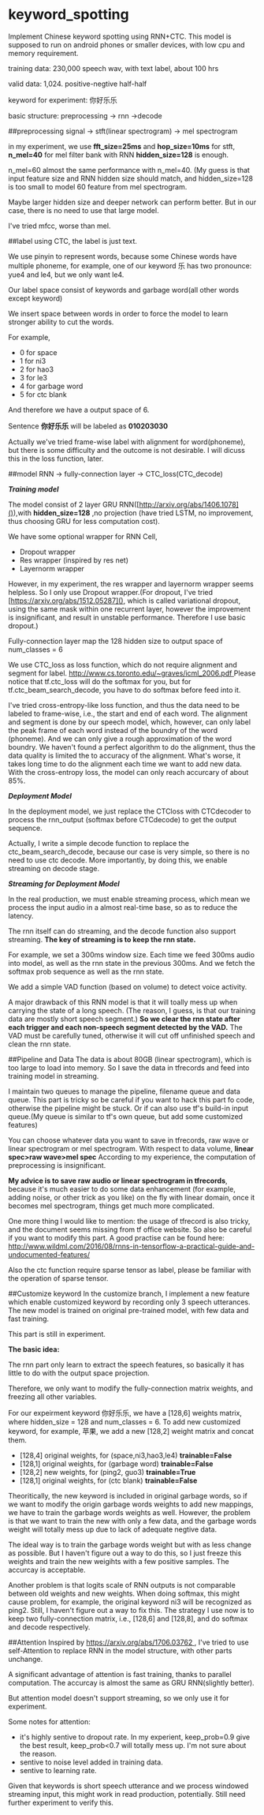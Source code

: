 # keyword_spotting

Implement Chinese keyword spotting using RNN+CTC. This model is supposed to run on android phones or smaller devices, with low cpu and memory requirement.

training data: 230,000 speech wav, with text label, about 100 hrs

valid data: 1,024. positive-negtive half-half

keyword for experiment: 你好乐乐

basic structure: preprocessing -> rnn ->decode

##preprocessing
signal -> stft(linear spectrogram) -> mel spectrogram

in my experiment, we use **fft_size=25ms** and **hop_size=10ms** for stft, **n_mel=40** for mel filter bank with RNN **hidden_size=128**  is enough. 

n\_mel=60 almost the same performance with n_mel=40. (My guess is that input feature size and RNN hidden size should match, and hidden\_size=128 is too small to model 60 feature from mel spectrogram. 

Maybe larger hidden size and deeper network can perform better. But in our case, there is no need to use that large model.

I've tried mfcc, worse than mel.

##label
using CTC, the label is just text. 

We use pinyin to represent words, because some Chinese words have multiple phoneme, for example, one of our keyword 乐 has two pronounce: yue4 and le4, but we only want le4.

Our label space consist of keywords and garbage word(all other words except keyword)

We insert space between words in order to force the model to learn stronger ability to cut the words.

For example,

* 0 for space
* 1 for ni3
* 2 for hao3
* 3 for le3
* 4 for garbage word
* 5 for ctc blank

And therefore we have a output space of 6. 

Sentence **你好乐乐** will be labeled as **010203030**

Actually we've tried frame-wise label with alignment for word(phoneme), but there is some difficulty and the outcome is not desirable. I will dicuss this in the loss function, later.

##model
RNN -> fully-connection layer -> CTC_loss(CTC_decode)

***Training model***

The model consist of 2 layer GRU RNN([http://arxiv.org/abs/1406.1078]()),with **hidden_size=128** ,no projection (have tried LSTM, no improvement, thus choosing GRU for less computation cost).

We have some optional wrapper for RNN Cell, 

* Dropout wrapper
* Res wrapper (inspired by res net)
* Layernorm wrapper 

However, in my experiment, the res wrapper and layernorm wrapper seems helpless. So I only use Dropout wrapper.(For dropout, I've tried [https://arxiv.org/abs/1512.05287](), which is called variational dropout, using the same mask within one recurrent layer, however the improvement is insignificant, and result in unstable performance. Therefore I use basic dropout.) 

Fully-connection layer map the 128 hidden size to output space of num_classes = 6

We use CTC_loss as loss function, which do not require alignment and segment for label.
[http://www.cs.toronto.edu/~graves/icml_2006.pdf
]() Please notice that tf.ctc_loss will do the softmax for you, but for tf.ctc_beam_search_decode, you have to do softmax before feed into it.

I've tried cross-entropy-like loss function, and thus the data need to be labeled to frame-wise, i.e., the start and end of each word. The alignment and segment is done by our speech model, which, however, can only label the peak frame of each word instead of the boundry of the word (phoneme). And we can only give a rough approximation of the word boundry. We haven't found a perfect algorithm to do the alignment, thus the data quality is limited the to accuracy of the alignment. What's worse, it takes long time to do the alignment each time we want to add new data. With the cross-entropy loss, the model can only reach accurcary of about 85%.

***Deployment Model***

In the deployment model, we just replace the CTCloss with CTCdecoder to process the rnn_output (softmax before CTCdecode) to get the output sequence.

Actually, I write a simple decode function to replace the ctc_beam_search_decode, because our case is very simple, so there is no need to use ctc decode. More importantly, by doing this, we enable streaming on decode stage.

***Streaming for Deployment Model***

In the real production, we must enable streaming process, which mean we process the input audio in a almost real-time base, so as to reduce the latency.

The rnn itself can do streaming, and the decode function also support streaming. 
**The key of streaming is to keep the rnn state.**


For example, we set a 300ms window size. Each time we feed 300ms audio into model, as well as the rnn state in the previous 300ms. And we fetch the softmax prob sequence as well as the rnn state.

We add a simple VAD function (based on volume) to detect voice activity.

A major drawback of this RNN model is that it will toally mess up when carrying the state of a long speech. (The reason, I guess, is that our training data are mostly short speech segment.) **So we clear the rnn state after each trigger and each non-speech segment detected by the VAD.** The VAD must be carefully tuned, otherwise it will cut off unfinished speech and clean the rnn state.

##Pipeline and Data
The data is about 80GB (linear spectrogram), which is too large to load into memory. So I save the data in tfrecords and feed into training model in streaming.

I maintain two queues to manage the pipeline, filename queue and data queue. This part is tricky so be careful if you want to hack this part fo code, otherwise the pipeline might be stuck. Or if can also use tf's build-in input queue.(My queue is similar to tf's own queue, but add some customized features)

You can choose whatever data you want to save in tfrecords, raw wave or linear spectrogram or mel spectrogram. With respect to data volume, **linear spec>raw wave>mel spec** According to my experience, the computation of preprocessing is insignificant.

**My advice is to save raw audio or linear spectrogram in tfrecords**, because it's much easier to do some data enhancement (for example, adding noise, or other trick as you like) on the fly with linear domain, once it becomes mel spectrogram, things get much more complicated.

One more thing I would like to mention: the usage of tfrecord is also tricky, and the document seems missing from tf office website. So also be careful if you want to modify this part. A good practise can be found here: [http://www.wildml.com/2016/08/rnns-in-tensorflow-a-practical-guide-and-undocumented-features/
]()

Also the ctc function require sparse tensor as label, please be familiar with the operation of sparse tensor.

##Customize keyword
In the customize branch, I implement a new feature which enable customized keyword by recording only 3 speech utterances. The new model is trained on original pre-trained model, with few data and fast training.

This part is still in experiment.

**The basic idea:**

The rnn part only learn to extract the speech features, so basically it has little to do with the output space projection.

Therefore, we only want to modify the fully-connection matrix weights, and freezing all other variables.

For our expeirment keyword 你好乐乐, we have a [128,6] weights matrix, where hidden\_size = 128 and num\_classes = 6. To add new customized keyword, for example, 苹果, we add a new [128,2] weight matrix and concat them. 

* [128,4] original weights, for (space,ni3,hao3,le4) **trainable=False**
* [128,1] original weights, for (garbage word) **trainable=False**
* [128,2] new weights, for (ping2, guo3) **trainable=True**
* [128,1] original weights, for (ctc blank) **trainable=False**

Theoritically, the new keyword is included in original garbage words, so if we want to modify the origin garbage words weights to add new mappings, we have to train the garbage words weights as well. However, the problem is that we want to train the new with only a few data, and the garbage words weight will totally mess up due to lack of adequate negtive data.  

The ideal way is to train the garbage words weight but with as less change as possible. But I haven't figure out a way to do this, so I just freeze this weights and train the new weigihts with a few positive samples. The accurcay is acceptable.

Another problem is that logits scale of RNN outputs is not comparable between old weights and new weights. When doing softmax, this might cause problem, for example, the original keyword ni3 will be recognized as ping2. Still, I haven't figure out a way to fix this. The strategy I use now is to keep two fully-connection matrix, i.e., [128,6] and [128,8], and do softmax and decode respectively.


##Attention
Inspired by [https://arxiv.org/abs/1706.03762
](), I've tried to use self-Attention to replace RNN in the model structure, with other parts unchange. 

A significant advantage of attention is fast training, thanks to parallel computation. The accurcay is almost the same as GRU RNN(slightly better).

But attention model doesn't support streaming, so we only use it for experiment. 

Some notes for attention:

* it's highly sentive to dropout rate. In my experient, keep\_prob=0.9 give the best result, keep\_prob<0.7 will totally mess up. I'm not sure about the reason.
* sentive to noise level added in training data.
* sentive to learning rate.

Given that keywords is short speech utterance and we process windowed streaming input, this might work in read production, potentially. Still need further experiment to verify this.







